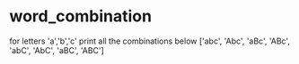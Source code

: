 # word_combination
for letters 'a','b','c' print all the combinations below
['abc', 'Abc', 'aBc', 'ABc', 'abC', 'AbC', 'aBC', 'ABC']
